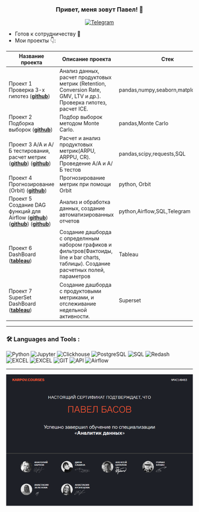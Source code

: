 ### <p align="center">Привет, меня зовут Павел! 👋</p>

<div align="center">

  <a href="">[![Telegram](https://img.shields.io/badge/-Telegram-27A7E7?style=for-the-badge&logo=telegram)](https://t.me/PLBasov)</a>

</div>

* Готов к сотрудничеству 🤝
* Мои проекты 👇: 

|Название проекта| Описание проекта| Стек|
|----------------|-----------------|-----|
|Проект 1  Проверка 3-х гипотез  (__[github](https://github.com/PLBasov/Projects/tree/d2f17031b1ac18c793262b88b4a3a96477238e6c/Hypothesis%20testing)__)|Анализ данных, расчет продуктовых метрик (Retention, Conversion Rate, GMV, LTV и др.). Проверка гипотез, расчет ICE.|pandas,numpy,seaborn,matplotlib,scipy|
|Проект 2  Подборка выборок  (__[github](https://github.com/PLBasov/Projects/tree/main/MonteCarlo%20(%D1%80%D0%B0%D0%B7%D0%BC%D0%B5%D1%80%20%D0%B2%D1%8B%D0%B1%D0%BE%D1%80%D0%BA%D0%B8))__)|Подбор выборок методом Monte Carlo.|pandas,Monte Carlo|
|Проект 3  А/А и А/Б тестирования, расчет метрик  (__[github](https://github.com/PLBasov/Projects/tree/d2f17031b1ac18c793262b88b4a3a96477238e6c/AB%20tests%2C%20metrics)__) (__[github](https://github.com/PLBasov/Projects/tree/3e590f50225e3091692fbdf70017080e510d9f58/AA_AB%20tests)__)|Расчет и анализ продуктовых метрик(ARPU, ARPPU, CR). Проведение А/А и А/Б тестов |pandas,scipy,requests,SQL|
|Проект 4  Прогнозирование (Orbit)  (__[github](https://github.com/PLBasov/Projects/tree/main/Forecast%20(Orbit))__)|Прогнозирование метрик при помощи Orbit |python, Orbit|
|Проект 5  Создание DAG функций для Airflow  (__[github](https://github.com/PLBasov/Projects/tree/d2f17031b1ac18c793262b88b4a3a96477238e6c/Airflow%20functions)__) (__[github](https://github.com/PLBasov/Projects/tree/3e590f50225e3091692fbdf70017080e510d9f58/Airfolw_Python_SQL)__) (__[github](https://github.com/PLBasov/Projects/tree/3e590f50225e3091692fbdf70017080e510d9f58/Airflow_Telegram)__)|Анализ и обработка данных, создание автоматизированных отчетов|python,Airflow,SQL,Telegram|
|Проект 6  DashBoard  (__[tableau](https://public.tableau.com/app/profile/pavel.basov/viz/Hotelsanalytics3/HotelsAnalytics3)__)|Создание дашборда с определнным набором графиков и фильтров(Фактоиды, line и bar charts, таблицы). Создание расчетных полей, параметров|Tableau|
|Проект 7  SuperSet DashBoard  (__[tableau](https://github.com/PLBasov/Projects/tree/main/Superset)__)|Создание дашборда с продуктовыми метриками, и отслеживание недельной активности. |Superset|




<hr>

###  🛠️ Languages and Tools :  



![Python](https://img.shields.io/badge/-Python-FFF?style=for-the-badge&logo=python)
![Jupyter](https://img.shields.io/badge/-Jupyter_Notebook-FFF?style=for-the-badge&logo=Jupyter)
![Clickhouse](https://img.shields.io/badge/-Clickhouse-FFF?style=for-the-badge&logo=Clickhouse)
![PostgreSQL](https://img.shields.io/badge/-PostgreSQL-FFF?style=for-the-badge&logo=PostgreSQL)
![SQL](https://img.shields.io/badge/-SQL-00A4EF?style=for-the-badge&logo=SQL)
![Redash](https://img.shields.io/badge/-Redash-E44D26?style=for-the-badge&logo=Redash)
![EXCEL](https://img.shields.io/badge/-EXCEL-FF?style=for-the-badge&logo=EXCEL)
![EXCEL](https://img.shields.io/badge/-Google_Sheets-FFF?style=for-the-badge&logo=GoogleSheets)
![GIT](https://img.shields.io/badge/-GIT-FFF?style=for-the-badge&logo=GIT)
![API](https://img.shields.io/badge/-API-FF6600?style=for-the-badge&logo=API)
![Airflow](https://img.shields.io/badge/-Airflow-77DDE7?style=for-the-badge&logo=AIRFLOW)

--------------------------------------------------------------------------------

![Сертификат](https://github.com/PLBasov/PLBasov/blob/main/%D0%A1%D0%B5%D1%80%D1%82%D0%B8%D1%84%D0%B8%D0%BA%D0%B0%D1%82.png)
